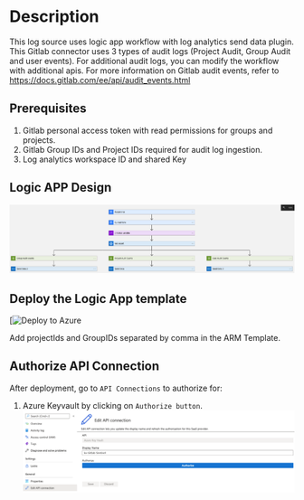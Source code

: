 # Description

This log source uses logic app workflow with log analytics send data plugin. This Gitlab connector uses 3 types of audit logs (Project Audit, Group Audit and user events). For additional audit logs, you can modify the workflow with additional apis. For more information on Gitlab audit events, refer to https://docs.gitlab.com/ee/api/audit_events.html

## Prerequisites

1. Gitlab personal access token with read permissions for groups and projects.
2. Gitlab Group IDs and Project IDs required for audit log ingestion.
3. Log analytics workspace ID and shared Key

## Logic APP Design

![LogicAppWorkflow](./LogicApp.png)<br>

## Deploy the Logic App template

[![Deploy to Azure](https://portal.azure.com/#create/Microsoft.Template/uri/https%3A%2F%2Fraw.githubusercontent.com%2FAzure%2FAzure-Sentinel%2Fmaster%2FDataConnectors%2FGitlab%2Fazuredeploy.json)

Add projectIds and GroupIDs separated by comma in the ARM Template.

## Authorize API Connection

After deployment, go to `API Connections` to authorize for:

1. Azure Keyvault by clicking on `Authorize button`.
   ![KVAPIConnection](./KVAPIConnection.png)<br>
